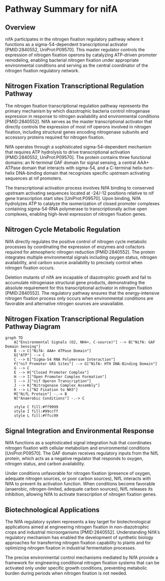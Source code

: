 # Pathway Summary for nifA

## Overview
nifA participates in the nitrogen fixation regulatory pathway where it functions as a sigma-54-dependent transcriptional activator [PMID:2840552, UniProt:P09570]. This master regulator controls the expression of nitrogen fixation operons by catalyzing ATP-driven promoter remodeling, enabling bacterial nitrogen fixation under appropriate environmental conditions and serving as the central coordinator of the nitrogen fixation regulatory network.

## Nitrogen Fixation Transcriptional Regulation Pathway
The nitrogen fixation transcriptional regulation pathway represents the primary mechanism by which diazotrophic bacteria control nitrogenase expression in response to nitrogen availability and environmental conditions [PMID:2840552]. NifA serves as the master transcriptional activator that directly controls the expression of most nif operons involved in nitrogen fixation, including structural genes encoding nitrogenase subunits and accessory proteins required for nitrogen fixation.

NifA operates through a sophisticated sigma-54-dependent mechanism that requires ATP hydrolysis to drive transcriptional activation [PMID:2840552, UniProt:P09570]. The protein contains three functional domains: an N-terminal GAF domain for signal sensing, a central AAA+ ATPase domain that interacts with sigma-54, and a C-terminal helix-turn-helix DNA-binding domain that recognizes specific upstream activating sequences at nif promoters.

The transcriptional activation process involves NifA binding to conserved upstream activating sequences located at -24/-12 positions relative to nif gene transcription start sites [UniProt:P09570]. Upon binding, NifA hydrolyzes ATP to catalyze the isomerization of closed promoter complexes containing sigma-54-RNA polymerase to transcriptionally active open complexes, enabling high-level expression of nitrogen fixation genes.

## Nitrogen Cycle Metabolic Regulation
NifA directly regulates the positive control of nitrogen cycle metabolic processes by coordinating the expression of enzymes and cofactors required for atmospheric nitrogen reduction [PMID:2840552]. The protein integrates multiple environmental signals including oxygen status, nitrogen availability, and carbon source availability to precisely control when nitrogen fixation occurs.

Deletion mutants of nifA are incapable of diazotrophic growth and fail to accumulate nitrogenase structural gene products, demonstrating the absolute requirement for this transcriptional activator in nitrogen fixation [PMID:2840552]. The regulatory pathway ensures that the energy-intensive nitrogen fixation process only occurs when environmental conditions are favorable and alternative nitrogen sources are unavailable.

## Nitrogen Fixation Transcriptional Regulation Pathway Diagram

```mermaid
graph TD
    A["Environmental Signals (O2, NH4+, C-source)"] --> B["NifA: GAF Domain Sensing"]
    B --> C["NifA: AAA+ ATPase Domain"]
    D["ATP"] --> C
    C --> E["Sigma-54 RNA Polymerase Interaction"]
    F["nif Promoter UAS Sites"] --> G["NifA: HTH DNA-Binding Domain"]
    G --> C
    E --> H["Closed Promoter Complex"]
    H --> I["Open Promoter Complex Formation"]
    I --> J["nif Operon Transcription"]
    J --> K["Nitrogenase Complex Assembly"]
    K --> L["N2 Fixation to NH3"]
    M["NifL Protein"] -.-> B
    N["Anaerobic Conditions"] -.-> C

    style C fill:#ff9999
    style I fill:#99ccff
    style L fill:#ffcc99
```

## Signal Integration and Environmental Response
NifA functions as a sophisticated signal integration hub that coordinates nitrogen fixation with cellular metabolism and environmental conditions [UniProt:P09570]. The GAF domain receives regulatory inputs from the NifL protein, which acts as a negative regulator that responds to oxygen, nitrogen status, and carbon availability.

Under conditions unfavorable for nitrogen fixation (presence of oxygen, adequate nitrogen sources, or poor carbon sources), NifL interacts with NifA to prevent its activation function. When conditions become favorable (anaerobic, nitrogen-limited, adequate carbon sources), NifL releases its inhibition, allowing NifA to activate transcription of nitrogen fixation genes.

## Biotechnological Applications
The NifA regulatory system represents a key target for biotechnological applications aimed at engineering nitrogen fixation in non-diazotrophic crops and industrial microorganisms [PMID:2840552]. Understanding NifA's regulatory mechanism has enabled the development of synthetic biology approaches for transferring nitrogen fixation capability to plants and for optimizing nitrogen fixation in industrial fermentation processes.

The precise environmental control mechanisms mediated by NifA provide a framework for engineering conditional nitrogen fixation systems that can be activated only under specific growth conditions, preventing metabolic burden during periods when nitrogen fixation is not needed.